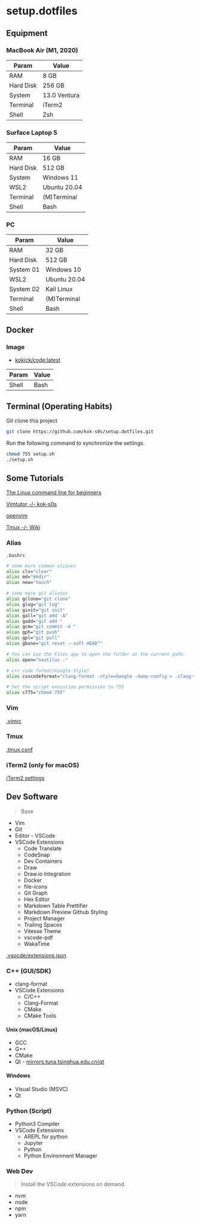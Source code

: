# setup.dotfiles

## Equipment

### MacBook Air (M1, 2020)

| Param     | Value        |
| --------- | ------------ |
| RAM       | 8 GB         |
| Hard Disk | 256 GB       |
| System    | 13.0 Ventura |
| Terminal  | iTerm2       |
| Shell     | Zsh          |

### Surface Laptop 5

| Param     | Value        |
| --------- | ------------ |
| RAM       | 16 GB        |
| Hard Disk | 512 GB       |
| System    | Windows 11   |
| WSL2      | Ubuntu 20.04 |
| Terminal  | (M)Terminal  |
| Shell     | Bash         |

### PC

| Param     | Value        |
| --------- | ------------ |
| RAM       | 32 GB        |
| Hard Disk | 512 GB       |
| System 01 | Windows 10   |
| WSL2      | Ubuntu 20.04 |
| System 02 | Kail Linux   |
| Terminal  | (M)Terminal  |
| Shell     | Bash         |

## Docker

### Image

- [kokick/code:latest](https://hub.docker.com/repository/docker/kokick/code/tags?page=1&ordering=last_updated)

| Param | Value |
| ----- | ----- |
| Shell | Bash  |

## Terminal (Operating Habits)

Git clone this project

```bash
git clone https://github.com/kok-s0s/setup.dotfiles.git
```

Run the following command to synchronize the settings.

```bash
chmod 755 setup.sh
./setup.sh
```

## Some Tutorials

[The Linux command line for beginners](https://ubuntu.com/tutorials/command-line-for-beginners#1-overview)

[Vimtutor -/- kok-s0s](https://kok-s0s.top/index.php/archives/263/)

[openvim](https://www.openvim.com)

[Tmux -/- Wiki](https://github.com/tmux/tmux/wiki/Getting-Started)

### Alias

`.bashrc`

```bash
# some more common aliases
alias cls="clear"
alias md="mkdir"
alias new="touch"

# some more git aliases
alias gclone="git clone"
alias glog="git log"
alias ginit="git init"
alias gall="git add -A"
alias gadd="git add "
alias gcm="git commit -m "
alias gph="git push"
alias gpl="git pull"
alias gbone="git reset --soft HEAD^"

# You can use the Files app to open the folder at the current path.
alias open="nautilus ."

# c++ code format(Google Style)
alias cxxcodeformat="clang-format -style=Google -dump-config > .clang-format"

# Set the script execution permission to 755
alias c775="chmod 755"
```

### Vim

[.vimrc](./.vimrc)

### Tmux

[.tmux.conf](./.tmux.conf)

### iTerm2 (only for macOS)

[iTerm2 settings](./iTerm2-code-now.json)

## Dev Software

> Base

- Vim
- Git
- Editor - VSCode
- VSCode Extensions
  - Code Translate
  - CodeSnap
  - Dev Containers
  - Draw
  - Draw.io Integration
  - Docker
  - file-icons
  - Git Graph
  - Hex Editor
  - Markdown Table Prettifier
  - Markdown Preview Github Styling
  - Project Manager
  - Trailing Spaces
  - Vitesse Theme
  - vscode-pdf
  - WakaTime

[.vsocde/extensions.json](./.vscode/extensions.json)

### C++ (GUI/SDK)

- clang-format
- VSCode Extensions
  - C/C++
  - Clang-Format
  - CMake
  - CMake Tools

#### Unix (macOS/Linux)

- GCC
- G++
- CMake
- Qt - [mirrors.tuna.tsinghua.edu.cn/qt](https://mirrors.tuna.tsinghua.edu.cn/qt/)

#### Windows

- Visual Studio (MSVC)
- Qt

### Python (Script)

- Python3 Compiler
- VSCode Extensions
  - AREPL for python
  - Jupyter
  - Python
  - Python Environment Manager

### Web Dev

> Install the VSCode extensions on demand.

- nvm
- node
- npm
- yarn
